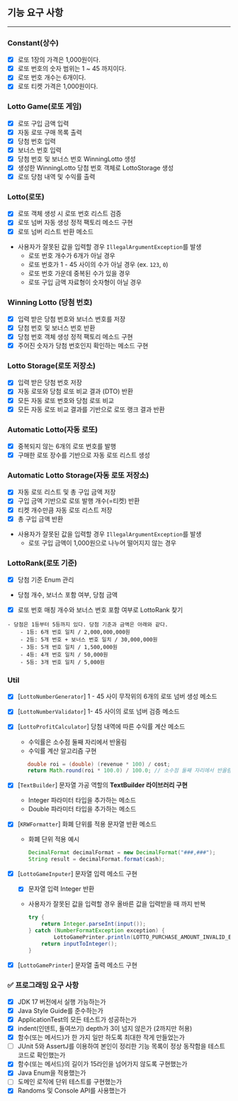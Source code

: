 ## 기능 요구 사항

---

### Constant(상수)

- [x]  로또 1장의 가격은 1,000원이다.
- [x]  로또 번호의 숫자 범위는 1 ~ 45 까지이다.
- [x]  로또 번호 개수는 6개이다.
- [x]  로또 티켓 가격은 1,000원이다.

### Lotto Game(로또 게임)

- [x]  로또 구입 금액 입력
- [x]  자동 로또 구매 목록 출력
- [x]  당첨 번호 입력
- [x]  보너스 번호 입력
- [x]  당첨 번호 및 보너스 번호 WinningLotto 생성
- [x]  생성한 WinningLotto 당첨 번호 객체로 LottoStorage 생성
- [x]  로또 당첨 내역 및 수익률 출력

### Lotto(로또)

- [x]  로또 객체 생성 시 로또 번호 리스트 검증
- [x]  로또 넘버 자동 생성 정적 팩토리 메소드 구현
- [x]  로또 넘버 리스트 반환 메소드

- 사용자가 잘못된 값을 입력할 경우 `IllegalArgumentException`를 발생
    - 로또 번호 개수가 6개가 아닐 경우
    - 로또 번호가 1 - 45 사이의 수가 아닐 경우 (ex. `123`, `0`)
    - 로또 번호 가운데 중복된 수가 있을 경우
    - 로또 구입 금액 자료형이 숫자형이 아닐 경우


### Winning Lotto (당첨 번호)

- [x]  입력 받은 당첨 번호와 보너스 번호를 저장
- [x]  당첨 번호 및 보너스 번호 반환
- [x]  당첨 번호 객체 생성 정적 팩토리 메소드 구현
- [x]  주어진 숫자가 당첨 번호인지 확인하는 메소드 구현

### Lotto Storage(로또 저장소)

- [x]  입력 받은 당첨 번호 저장
- [x]  자동 로또와 당첨 로또 비교 결과 (DTO) 반환
- [x]  모든 자동 로또 번호와 당첨 로또 비교
- [x]  모든 자동 로또 비교 결과를 기반으로 로또 랭크 결과 반환

### Automatic Lotto(자동 로또)

- [x]  중복되지 않는 6개의 로또 번호를 발행
- [x]  구매한 로또 장수를 기반으로 자동 로또 리스트 생성

### Automatic Lotto Storage(자동 로또 저장소)

- [x]  자동 로또 리스트 및 총 구입 금액 저장
- [x]  구입 금액 기반으로 로또 발행 개수(=티켓) 반환
- [x]  티켓 개수만큼 자동 로또 리스트 저장
- [x]  총 구입 금액 반환

- 사용자가 잘못된 값을 입력할 경우 `IllegalArgumentException`를 발생
    - 로또 구입 금액이 1,000원으로 나누어 떨어지지 않는 경우

### LottoRank(로또 기준)

- [x]  당첨 기준 Enum 관리
- 당첨 개수, 보너스 포함 여부, 당첨 금액
- [x]  로또 번호 매칭 개수와 보너스 번호 포함 여부로 LottoRank 찾기

```
- 당첨은 1등부터 5등까지 있다. 당첨 기준과 금액은 아래와 같다.
    - 1등: 6개 번호 일치 / 2,000,000,000원
    - 2등: 5개 번호 + 보너스 번호 일치 / 30,000,000원
    - 3등: 5개 번호 일치 / 1,500,000원
    - 4등: 4개 번호 일치 / 50,000원
    - 5등: 3개 번호 일치 / 5,000원
```

### Util

- [x]  [`LottoNumberGenerator`] 1 - 45 사이 무작위의 6개의 로또 넘버 생성 메소드
- [x]  [`LottoNumberValidator`] 1- 45 사이의 로또 넘버 검증 메소드
  - [x]  [`LottoProfitCalculator`] 당첨 내역에 따른 수익률 계산 메소드
      - 수익률은 소수점 둘째 자리에서 반올림
      - 수익률 계산 알고리즘 구현

     ```java
        double roi = (double) (revenue * 100) / cost;
        return Math.round(roi * 100.0) / 100.0; // 소수점 둘째 자리에서 반올림
     ```

- [x]  [`TextBuilder`] 문자열 가공 역할의 **TextBuilder 라이브러리 구현**
    - Integer 파라미터 타입을 추가하는 메소드
    - Double 파라미터 타입을 추가하는 메소드


- [x]  [`KRWFormatter`] 화폐 단위를 적용 문자열 반환 메소드
    - 화폐 단위 적용 예시

        ```java
        DecimalFormat decimalFormat = new DecimalFormat("###,###");
        String result = decimalFormat.format(cash);
        ```


- [x]  [`LottoGameInputer`] 문자열 입력 메소드 구현
    - [x]  문자열 입력 Integer 반환
    - 사용자가 잘못된 값을 입력할 경우 올바른 값을 입력받을 때 까지 반복

        ```java
        try {
            return Integer.parseInt(input());
        } catch (NumberFormatException exception) {
        		LottoGamePrinter.println(LOTTO_PURCHASE_AMOUNT_INVALID_ERROR.getMessage());
            return inputToInteger();
        }
        ```


- [x]  [`LottoGamePrinter`] 문자열 출력 메소드 구현

### **✅ 프로그래밍 요구 사항**

- [x]  JDK 17 버전에서 실행 가능하는가
- [x]  Java Style Guide를 준수하는가
- [x]  ApplicationTest의 모든 테스트가 성공하는가
- [x]  indent(인덴트, 들여쓰기) depth가 3이 넘지 않은가 (2까지만 허용)
- [x]  함수(또는 메서드)가 한 가지 일만 하도록 최대한 작게 만들었는가
- [ ]  JUnit 5와 AssertJ를 이용하여 본인이 정리한 기능 목록이 정상 동작함을 테스트 코드로 확인했는가
- [x]  함수(또는 메서드)의 길이가 15라인을 넘어가지 않도록 구현했는가
- [x]  Java Enum을 적용했는가
- [ ]  도메인 로직에 단위 테스트를 구현했는가
- [x]  Randoms 및 Console API를 사용했는가
